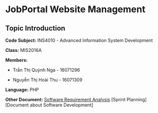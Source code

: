 JobPortal Website Management
============================
Topic Introduction
------------------
**Code Subject:** INS4010 - Advanced Information System Development <br>

**Class:** MIS2016A <br>

**Members:** <br>

- Trần Thị Quỳnh Nga - 16071296 <br>

- Nguyễn Thị Hoài Thu - 16071309 <br>

**Language:** PHP <br>

**Other Document:**
[Software Requirement Analysis](https://drive.google.com/open?id=1CnrkLUtX7v9nb6jLMIjq4HNYh_exFh0h)
[Sprint Planning]
[Document about Software Development]





